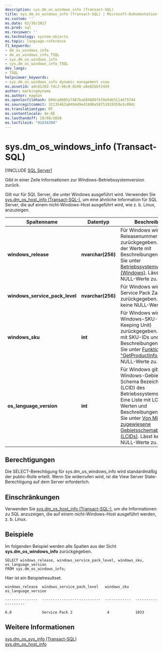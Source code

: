 ```yaml
---
description: sys.dm_os_windows_info (Transact-SQL)
title: sys.dm_os_windows_info (Transact-SQL) | Microsoft-Dokumentation
ms.custom: ''
ms.date: 03/30/2017
ms.prod: sql
ms.reviewer: ''
ms.technology: system-objects
ms.topic: language-reference
f1_keywords:
- dm_os_windows_info
- dm_os_windows_info_TSQL
- sys.dm_os_windows_info
- sys.dm_os_windows_info_TSQL
dev_langs:
- TSQL
helpviewer_keywords:
- sys.dm_os_windows_info dynamic management view
ms.assetid: adc81283-fdc2-46c0-bb48-abe82bbf2459
author: markingmyname
ms.author: maghan
ms.openlocfilehash: b04ca0605a7487ba684889f4f0e84b3114d75744
ms.sourcegitcommit: 32135463a8494d9ed1600a58f51819359e3c09dc
ms.translationtype: MT
ms.contentlocale: de-DE
ms.lasthandoff: 10/08/2020
ms.locfileid: "91834394"
---
```

# <a name="sysdm_os_windows_info-transact-sql"></a>sys.dm_os_windows_info (Transact-SQL)
[!INCLUDE [SQL Server](../../includes/applies-to-version/sqlserver.md)]

  Gibt in einer Zeile Informationen zur Windows-Betriebssystemversion zurück.  
  
  Gilt nur für SQL Server, die unter Windows ausgeführt wird. Verwenden Sie [sys.dm_os_host_info &#40;Transact-SQL-&#41;](~/relational-databases/system-dynamic-management-views/sys-dm-os-host-info-transact-sql.md), um eine ähnliche Information für SQL Server, die auf einem nicht-Windows-Host ausgeführt wird, wie z. b. Linux, anzuzeigen. 
  
|Spaltenname|Datentyp|Beschreibung|  
|-----------------|---------------|-----------------|  
|**windows_release**|**nvarchar(256)**|Für Windows wird die Releasenummer zurückgegeben. Eine Liste der Werte mit Beschreibungen finden Sie unter [Betriebssystemversion (Windows)](/windows/desktop/SysInfo/operating-system-version). Lässt keine NULL-Werte zu.|  
|**windows_service_pack_level**|**nvarchar(256)**| Für Windows wird die Service Pack Zahl zurückgegeben. Lässt keine NULL-Werte zu. |  
|**windows_sku**|**int**|Für Windows wird die Windows-SKU-ID (Stock Keeping Unit) zurückgegeben. Eine Liste mit SKU-IDs und Beschreibungen finden Sie unter [Funktion "GetProductInfo"](/windows/win32/api/sysinfoapi/nf-sysinfoapi-getproductinfo). Lässt NULL-Werte zu. |  
|**os_language_version**|**int**| Für Windows gibt den Windows-Gebiets Schema Bezeichner (LCID) des Betriebssystems zurück. Eine Liste mit LCID-Werten und Beschreibungen finden Sie unter [Von Microsoft zugewiesene Gebietsschemabezeichner (LCIDs)](/openspecs/windows_protocols/ms-lcid/a9eac961-e77d-41a6-90a5-ce1a8b0cdb9c). Lässt keine NULL-Werte zu.|  
  
  
## <a name="permissions"></a>Berechtigungen  
Die SELECT-Berechtigung für sys.dm_os_windows_info wird standardmäßig der public-Rolle erteilt. Wenn Sie widerrufen wird, ist die View Server State-Berechtigung auf dem Server erforderlich.  

## <a name="limitations-and-restrictions"></a>Einschränkungen
Verwenden Sie [sys.dm_os_host_info &#40;Transact-SQL-&#41;](../../relational-databases/system-dynamic-management-views/sys-dm-os-host-info-transact-sql.md), um die Informationen zu SQL anzuzeigen, die auf einem nicht-Windows-Host ausgeführt werden, z. b. Linux. 
  
## <a name="examples"></a>Beispiele  
 Im folgenden Beispiel werden alle Spalten aus der Sicht **sys.dm_os_windows_info** zurückgegeben.  
  
```  
SELECT windows_release, windows_service_pack_level, windows_sku, os_language_version  
FROM sys.dm_os_windows_info;  
```  
  
 Hier ist ein Beispielresultset.  
  
 `windows_release  windows_service_pack_level   windows_sku   os_language_version`  
  
 `---------------  ---------------------------  ------------  -------------------`  
  
 `6.0              Service Pack 2                4            1033`  
  
## <a name="see-also"></a>Weitere Informationen  
 [sys.dm_os_sys_info &#40;Transact-SQL&#41;](../../relational-databases/system-dynamic-management-views/sys-dm-os-sys-info-transact-sql.md)   
 [sys.dm_os_host_info](../../relational-databases/system-dynamic-management-views/sys-dm-os-host-info-transact-sql.md)  
  
